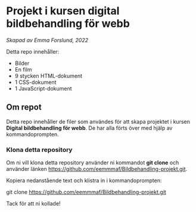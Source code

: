 # Projekt i kursen digital bildbehandling för webb
_Skapad av Emma Forslund, 2022_

Detta repo innehåller:
* Bilder
* En film
* 9 stycken HTML-dokument
* 1 CSS-dokument
* 1 JavaScript-dokument

## Om repot
Detta repo innehåller de filer som användes för att skapa projektet i kursen **Digital bildbehandling för webb**. De har alla förts över med hjälp av kommandoprompten. 

### Klona detta repository
Om ni vill klona detta repository använder ni kommandot **git clone** och använder länken https://github.com/eemmmaf/Bildbehandling-projekt.git.

Kopiera nedanstående text och klistra in i kommandoprompten:  

git clone https://github.com/eemmmaf/Bildbehandling-projekt.git

Tack för att ni kollade! 

